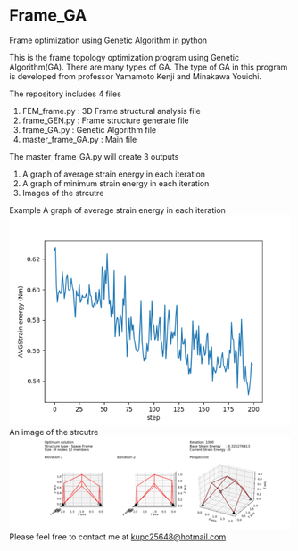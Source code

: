 # Frame_GA
Frame optimization using Genetic Algorithm in python

This is the frame topology optimization program using Genetic Algorithm(GA).
There are many types of GA. The type of GA in this program is developed from professor Yamamoto Kenji and Minakawa Youichi.

The repository includes 4 files
1. FEM_frame.py : 3D Frame structural analysis file
2. frame_GEN.py : Frame structure generate file
3. frame_GA.py : Genetic Algorithm file
4. master_frame_GA.py : Main file

The master_frame_GA.py will create 3 outputs
1. A graph of average strain energy in each iteration
2. A graph of minimum strain energy in each iteration
3. Images of the strcutre

Example
A graph of average strain energy in each iteration
<br>
<img src="src/GA_population100_iteration200_Initial_0.32_Final_0.32_AVG.png">
<br/>
An image of the strcutre
<br>
<img src="src/Figure_1.png">
<br/>
Please feel free to contact me at kupc25648@hotmail.com



